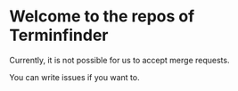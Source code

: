 # Welcome to the repos of Terminfinder

Currently, it is not possible for us to accept merge requests.

You can write issues if you want to.
